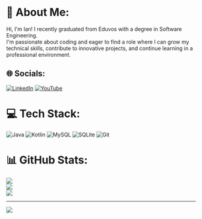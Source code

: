 # 💫 About Me:
Hi, I'm Ian! I recently graduated from Eduvos with a degree in Software Engineering. <br>I'm passionate about coding and eager to find a role where I can grow my technical skills, contribute to innovative projects, and continue learning in a professional environment.


## 🌐 Socials:
[![LinkedIn](https://img.shields.io/badge/LinkedIn-%230077B5.svg?logo=linkedin&logoColor=white)](https://linkedin.com/in/iterhaar) [![YouTube](https://img.shields.io/badge/YouTube-%23FF0000.svg?logo=YouTube&logoColor=white)](https://youtube.com/@ianterhaar) 

# 💻 Tech Stack:
![Java](https://img.shields.io/badge/java-%23ED8B00.svg?style=for-the-badge&logo=openjdk&logoColor=white) ![Kotlin](https://img.shields.io/badge/kotlin-%237F52FF.svg?style=for-the-badge&logo=kotlin&logoColor=white) ![MySQL](https://img.shields.io/badge/mysql-4479A1.svg?style=for-the-badge&logo=mysql&logoColor=white) ![SQLite](https://img.shields.io/badge/sqlite-%2307405e.svg?style=for-the-badge&logo=sqlite&logoColor=white) ![Git](https://img.shields.io/badge/git-%23F05033.svg?style=for-the-badge&logo=git&logoColor=white)
# 📊 GitHub Stats:
![](https://github-readme-stats.vercel.app/api?username=IanTerHaar&theme=github_dark_dimmed&hide_border=false&include_all_commits=true&count_private=true)<br/>
![](https://github-readme-streak-stats.herokuapp.com/?user=IanTerHaar&theme=github_dark_dimmed&hide_border=false)<br/>
![](https://github-readme-stats.vercel.app/api/top-langs/?username=IanTerHaar&theme=github_dark_dimmed&hide_border=false&include_all_commits=true&count_private=true&layout=compact)

---
[![](https://visitcount.itsvg.in/api?id=IanTerHaar&icon=0&color=0)](https://visitcount.itsvg.in)

<!-- Proudly created with GPRM ( https://gprm.itsvg.in ) -->
